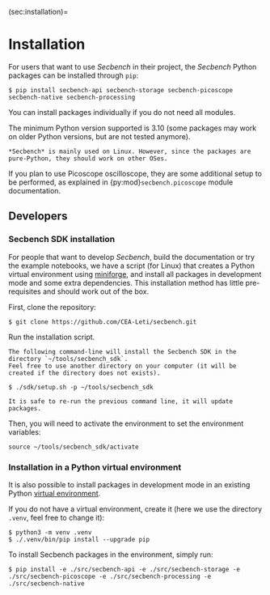 (sec:installation)=

# Installation

For users that want to use *Secbench* in their project, the *Secbench* Python
packages can be installed through `pip`:

```console
$ pip install secbench-api secbench-storage secbench-picoscope secbench-native secbench-processing
```

You can install packages individually if you do not need all modules.

The minimum Python version supported is 3.10 (some packages may work on older Python versions, but are not tested anymore).

```{note}
*Secbench* is mainly used on Linux. However, since the packages are
pure-Python, they should work on other OSes.
```

If you plan to use Picoscope oscilloscope, they are some additional setup to be
performed, as explained in {py:mod}`secbench.picoscope` module documentation.

## Developers

### Secbench SDK installation

For people that want to develop *Secbench*, build the documentation or try the
example notebooks, we have a script (for Linux) that creates a Python virtual
environment using [miniforge](https://github.com/conda-forge/miniforge), and
install all packages in development mode and some extra dependencies.
This installation method has little pre-requisites and should work out of the box.

First, clone the repository:

```console
$ git clone https://github.com/CEA-Leti/secbench.git
```

Run the installation script.

```{warning}
The following command-line will install the Secbench SDK in the directory `~/tools/secbench_sdk`.
Feel free to use another directory on your computer (it will be created if the directory does not exists).
```

```console
$ ./sdk/setup.sh -p ~/tools/secbench_sdk
```

```{note}
It is safe to re-run the previous command line, it will update packages.
```

Then, you will need to activate the environment to set the environment variables:
```console
source ~/tools/secbench_sdk/activate
```

### Installation in a Python virtual environment

It is also possible to install packages in development mode in an existing Python
[virtual environment](https://packaging.python.org/en/latest/guides/installing-using-pip-and-virtual-environments/#create-and-use-virtual-environments).

If you do not have a virtual environment, create it (here we use the directory `.venv`, feel free to change it):

```console
$ python3 -m venv .venv
$ ./.venv/bin/pip install --upgrade pip
```

To install Secbench packages in the environment, simply run:

```console
$ pip install -e ./src/secbench-api -e ./src/secbench-storage -e ./src/secbench-picoscope -e ./src/secbench-processing -e ./src/secbench-native
```
